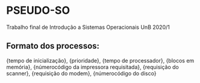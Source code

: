 # PSEUDO-SO
Trabalho final de Introdução a Sistemas Operacionais UnB 2020/1

## Formato dos processos:
{tempo de inicialização}, {prioridade}, {tempo de processador}, {blocos em memória}, {númerocódigo da impressora requisitada}, {requisição do scanner}, {requisição do modem}, {númerocódigo do disco}